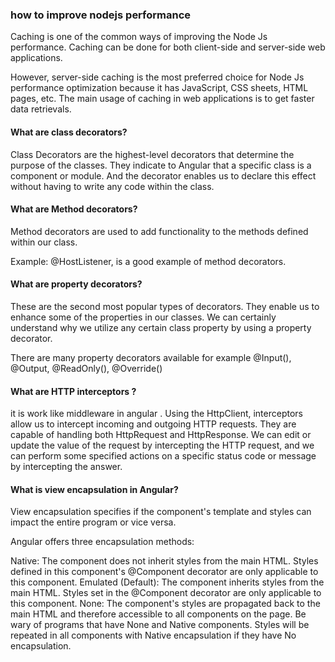 ###  how to improve nodejs performance 

Caching is one of the common ways of improving the Node Js performance. Caching can be done for both client-side and server-side web applications.

However, server-side caching is the most preferred choice for Node Js performance optimization because it has JavaScript, CSS sheets, HTML pages, etc. The main usage of caching in web applications is to get faster data retrievals.


#### What are class decorators?
Class Decorators are the highest-level decorators that determine the purpose of the classes. They indicate to Angular that a specific class is a component or module. And the decorator enables us to declare this effect without having to write any code within the class.

#### What are Method decorators?
Method decorators are used to add functionality to the methods defined within our class.

Example: @HostListener, is a good example of method decorators.

#### What are property decorators?
These are the second most popular types of decorators. They enable us to enhance some of the properties in our classes. We can certainly understand why we utilize any certain class property by using a property decorator.

There are many property decorators available for example @Input(), @Output, @ReadOnly(), @Override() 

#### What are HTTP interceptors ?
it is work like middleware in angular .
Using the HttpClient, interceptors allow us to intercept incoming and outgoing HTTP requests. They are capable of handling both HttpRequest and HttpResponse. We can edit or update the value of the request by intercepting the HTTP request, and we can perform some specified actions on a specific status code or message by intercepting the answer.


#### What is view encapsulation in Angular?
View encapsulation specifies if the component's template and styles can impact the entire program or vice versa.

Angular offers three encapsulation methods:

Native: The component does not inherit styles from the main HTML. Styles defined in this component's @Component decorator are only applicable to this component.
Emulated (Default): The component inherits styles from the main HTML. Styles set in the @Component decorator are only applicable to this component.
None: The component's styles are propagated back to the main HTML and therefore accessible to all components on the page. Be wary of programs that have None and Native components. Styles will be repeated in all components with Native encapsulation if they have No encapsulation.
